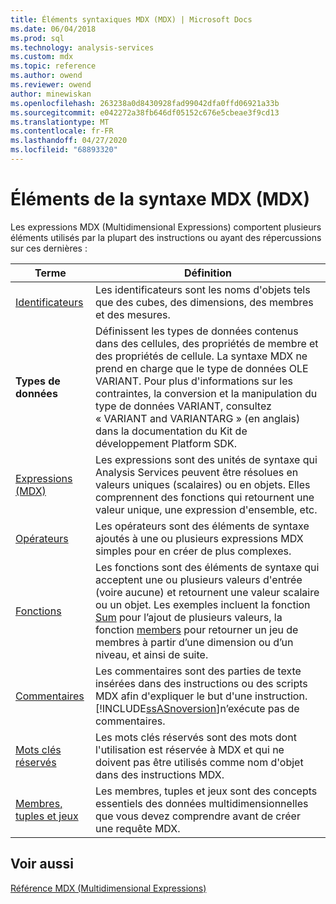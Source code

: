 ```yaml
---
title: Éléments syntaxiques MDX (MDX) | Microsoft Docs
ms.date: 06/04/2018
ms.prod: sql
ms.technology: analysis-services
ms.custom: mdx
ms.topic: reference
ms.author: owend
ms.reviewer: owend
author: minewiskan
ms.openlocfilehash: 263238a0d8430928fad99042dfa0ffd06921a33b
ms.sourcegitcommit: e042272a38fb646df05152c676e5cbeae3f9cd13
ms.translationtype: MT
ms.contentlocale: fr-FR
ms.lasthandoff: 04/27/2020
ms.locfileid: "68893320"
---
```

# <a name="mdx-syntax-elements-mdx"></a>Éléments de la syntaxe MDX (MDX)


  Les expressions MDX (Multidimensional Expressions) comportent plusieurs éléments utilisés par la plupart des instructions ou ayant des répercussions sur ces dernières :  
  
|Terme|Définition|  
|----------|----------------|  
|[Identificateurs](../mdx/identifiers-mdx.md)|Les identificateurs sont les noms d'objets tels que des cubes, des dimensions, des membres et des mesures.|  
|**Types de données**|Définissent les types de données contenus dans des cellules, des propriétés de membre et des propriétés de cellule. La syntaxe MDX ne prend en charge que le type de données OLE VARIANT. Pour plus d'informations sur les contraintes, la conversion et la manipulation du type de données VARIANT, consultez « VARIANT and VARIANTARG » (en anglais) dans la documentation du Kit de développement Platform SDK.|  
|[Expressions &#40;MDX&#41;](../mdx/expressions-mdx.md)|Les expressions sont des unités de syntaxe qui Analysis Services peuvent être résolues en valeurs uniques (scalaires) ou en objets. Elles comprennent des fonctions qui retournent une valeur unique, une expression d'ensemble, etc.|  
|[Opérateurs](../mdx/operators-mdx-syntax.md)|Les opérateurs sont des éléments de syntaxe ajoutés à une ou plusieurs expressions MDX simples pour en créer de plus complexes.|  
|[Fonctions](../mdx/functions-mdx-syntax.md)|Les fonctions sont des éléments de syntaxe qui acceptent une ou plusieurs valeurs d'entrée (voire aucune) et retournent une valeur scalaire ou un objet. Les exemples incluent la fonction [Sum](../mdx/sum-mdx.md) pour l’ajout de plusieurs valeurs, la fonction [members](../mdx/members-set-mdx.md) pour retourner un jeu de membres à partir d’une dimension ou d’un niveau, et ainsi de suite.|  
|[Commentaires](../mdx/comments-mdx-syntax.md)|Les commentaires sont des parties de texte insérées dans des instructions ou des scripts MDX afin d'expliquer le but d'une instruction. [!INCLUDE[ssASnoversion](../includes/ssasnoversion-md.md)]n’exécute pas de commentaires.|  
|[Mots clés réservés](../mdx/reserved-keywords-mdx-syntax.md)|Les mots clés réservés sont des mots dont l'utilisation est réservée à MDX et qui ne doivent pas être utilisés comme nom d'objet dans des instructions MDX.|  
|[Membres, tuples et jeux](https://docs.microsoft.com/analysis-services/multidimensional-models/mdx/working-with-members-tuples-and-sets-mdx)|Les membres, tuples et jeux sont des concepts essentiels des données multidimensionnelles que vous devez comprendre avant de créer une requête MDX.|  
  
## <a name="see-also"></a>Voir aussi  
 [Référence MDX &#40;Multidimensional Expressions&#41;](../mdx/multidimensional-expressions-mdx-reference.md)  
  
  
